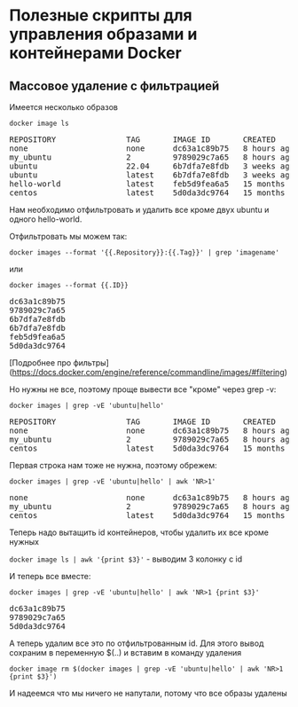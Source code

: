 # Полезные скрипты для управления образами и контейнерами Docker

## Массовое удаление с фильтрацией

Имеется несколько образов

`docker image ls `

<pre>
REPOSITORY               TAG       IMAGE ID       CREATED         SIZE
none                     none      dc63a1c89b75   8 hours ago     77.8MB
my_ubuntu                2         9789029c7a65   8 hours ago     77.8MB
ubuntu                   22.04     6b7dfa7e8fdb   3 weeks ago     77.8MB
ubuntu                   latest    6b7dfa7e8fdb   3 weeks ago     77.8MB
hello-world              latest    feb5d9fea6a5   15 months ago   13.3kB
centos                   latest    5d0da3dc9764   15 months ago   231MB
</pre>

Нам необходимо отфильтровать и удалить все кроме двух ubuntu и одного hello-world. 

Отфильтровать мы можем так:

`docker images --format '{{.Repository}}:{{.Tag}}' | grep 'imagename'`

или

`docker images --format {{.ID}}`

<pre>
dc63a1c89b75
9789029c7a65
6b7dfa7e8fdb
6b7dfa7e8fdb
feb5d9fea6a5
5d0da3dc9764
</pre>

[Подробнее про фильтры] (https://docs.docker.com/engine/reference/commandline/images/#filtering)

Но нужны не все, поэтому проще вывести все "кроме" через grep -v: 

`docker images | grep -vE 'ubuntu|hello'`   

<pre>
REPOSITORY               TAG       IMAGE ID       CREATED         SIZE
none                     none      dc63a1c89b75   8 hours ago     77.8MB
my_ubuntu                2         9789029c7a65   8 hours ago     77.8MB
centos                   latest    5d0da3dc9764   15 months ago   231MB
</pre>

Первая строка нам тоже не нужна, поэтому обрежем:

`docker images | grep -vE 'ubuntu|hello' | awk 'NR>1'`   

<pre>
none                     none      dc63a1c89b75   8 hours ago     77.8MB
my_ubuntu                2         9789029c7a65   8 hours ago     77.8MB
centos                   latest    5d0da3dc9764   15 months ago   231MB
</pre>

Теперь надо вытащить id контейнеров, чтобы удалить их все кроме нужных

`docker image ls | awk '{print $3}'` - выводим 3 колонку с id 

И теперь все вместе:

`docker images | grep -vE 'ubuntu|hello' | awk 'NR>1 {print $3}'`

<pre>
dc63a1c89b75 
9789029c7a65 
5d0da3dc9764 
</pre>

А теперь удалим все это по  отфильтрованным id. Для этого вывод сохраним в переменную $(..) и вставим в команду удаления

`docker image rm $(docker images | grep -vE 'ubuntu|hello' | awk 'NR>1 {print $3}')`

И надеемся что мы ничего не напутали, потому что все образы удалены







